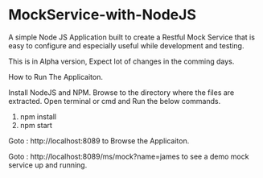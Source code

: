 # MockService-with-NodeJS
A  simple Node JS Application built to create a Restful Mock Service that is easy to configure and especially useful while development and testing.

This is in Alpha version, Expect lot of changes in the comming days.

How to Run The Applicaiton.

Install NodeJS and NPM. Browse to the directory where the files are extracted. Open terminal or cmd and Run the below commands.
  1. npm install
  2. npm start

Goto : http://localhost:8089 to Browse the Applicaiton.

Goto : http://localhost:8089/ms/mock?name=james to see a demo mock service up and running.

